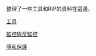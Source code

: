 整理了一些工具和RtP的資料在這邊。

[工具](https://github.com/hmsyuan/RtP/blob/master/ITtools.md)

[監控與反監控](https://github.com/hmsyuan/RtP/blob/master/Surveillance.md)

[隱私保護](https://github.com/hmsyuan/RtP/blob/master/Protection.md)
